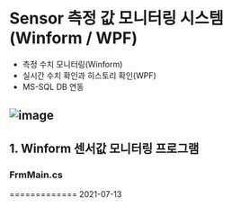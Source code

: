 # Sensor 측정 값 모니터링 시스템 (Winform / WPF)

+ 측정 수치 모니터링(Winform) 
+ 실시간 수치 확인과 히스토리 확인(WPF) 
+ MS-SQL DB 연동

![image](https://user-images.githubusercontent.com/77951828/125412399-da136c80-e3f9-11eb-97d0-1895058e09e7.png)
-----------------------------


## 1. Winform 센서값 모니터링 프로그램
### FrmMain.cs 

============= 
2021-07-13
